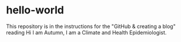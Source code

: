 # hello-world
This repository is in the instructions for the "GitHub &amp; creating a blog" reading
Hi I am Autumn, I am a Climate and Health Epidemiologist. 
